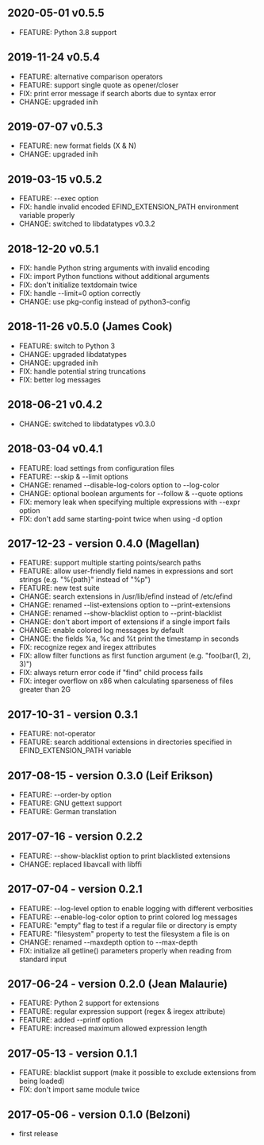 ## 2020-05-01 v0.5.5
* FEATURE: Python 3.8 support

## 2019-11-24 v0.5.4
* FEATURE: alternative comparison operators
* FEATURE: support single quote as opener/closer
* FIX: print error message if search aborts due to syntax error
* CHANGE: upgraded inih

## 2019-07-07 v0.5.3
* FEATURE: new format fields (X & N)
* CHANGE: upgraded inih

## 2019-03-15 v0.5.2
* FEATURE: --exec option
* FIX: handle invalid encoded EFIND\_EXTENSION\_PATH environment variable properly
* CHANGE: switched to libdatatypes v0.3.2

## 2018-12-20 v0.5.1
* FIX: handle Python string arguments with invalid encoding
* FIX: import Python functions without additional arguments
* FIX: don't initialize textdomain twice
* FIX: handle --limit=0 option correctly
* CHANGE: use pkg-config instead of python3-config

## 2018-11-26 v0.5.0 (James Cook)
* FEATURE: switch to Python 3
* CHANGE: upgraded libdatatypes
* CHANGE: upgraded inih
* FIX: handle potential string truncations
* FIX: better log messages

## 2018-06-21 v0.4.2
* CHANGE: switched to libdatatypes v0.3.0

## 2018-03-04 v0.4.1
* FEATURE: load settings from configuration files
* FEATURE: --skip & --limit options
* CHANGE: renamed --disable-log-colors option to --log-color
* CHANGE: optional boolean arguments for --follow & --quote options
* FIX: memory leak when specifying multiple expressions with --expr option
* FIX: don't add same starting-point twice when using -d option

## 2017-12-23 - version 0.4.0 (Magellan)

* FEATURE: support multiple starting points/search paths
* FEATURE: allow user-friendly field names in expressions and sort strings (e.g. "%{path}" instead of "%p")
* FEATURE: new test suite
* CHANGE: search extensions in /usr/lib/efind instead of /etc/efind
* CHANGE: renamed --list-extensions option to --print-extensions
* CHANGE: renamed --show-blacklist option to --print-blacklist
* CHANGE: don't abort import of extensions if a single import fails
* CHANGE: enable colored log messages by default
* CHANGE: the fields %a, %c and %t print the timestamp in seconds
* FIX: recognize regex and iregex attributes
* FIX: allow filter functions as first function argument (e.g. "foo(bar(1, 2), 3)")
* FIX: always return error code if "find" child process fails
* FIX: integer overflow on x86 when calculating sparseness of files greater than 2G

## 2017-10-31 - version 0.3.1

* FEATURE: not-operator
* FEATURE: search additional extensions in directories specified in EFIND\_EXTENSION\_PATH variable

## 2017-08-15 - version 0.3.0 (Leif Erikson)

* FEATURE: --order-by option
* FEATURE: GNU gettext support
* FEATURE: German translation

## 2017-07-16 - version 0.2.2

* FEATURE: --show-blacklist option to print blacklisted extensions
* CHANGE: replaced libavcall with libffi

## 2017-07-04 - version 0.2.1

* FEATURE: --log-level option to enable logging with different verbosities
* FEATURE: --enable-log-color option to print colored log messages
* FEATURE: "empty" flag to test if a regular file or directory is empty
* FEATURE: "filesystem" property to test the filesystem a file is on
* CHANGE: renamed --maxdepth option to --max-depth
* FIX: initialize all getline() parameters properly when reading from standard input

## 2017-06-24 - version 0.2.0 (Jean Malaurie)

* FEATURE: Python 2 support for extensions
* FEATURE: regular expression support (regex & iregex attribute)
* FEATURE: added --printf option
* FEATURE: increased maximum allowed expression length

## 2017-05-13 - version 0.1.1

* FEATURE: blacklist support (make it possible to exclude extensions from being loaded)
* FIX: don't import same module twice

## 2017-05-06 - version 0.1.0 (Belzoni)
* first release
